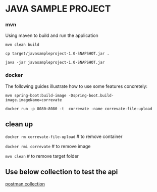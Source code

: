 # JAVA SAMPLE PROJECT

### mvn

Using maven to build and run the application

`mvn clean build`

`cp target/javasampleproject-1.0-SNAPSHOT.jar .`

`java -jar javasampleproject-1.0-SNAPSHOT.jar`

### docker
The following guides illustrate how to use some features concretely:

`mvn spring-boot:build-image -Dspring-boot.build-image.imageName=correvate`

`docker run -p 8080:8080 -t  correvate -name correvate-file-upload`


## clean up

`docker rm correvate-file-upload` # to remove container

`docker rmi correvate` # to remove image

`mvn clean` # to remove target folder

## Use below collection to test the api

[postman collection](correvate.postman_collection.json)